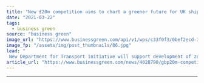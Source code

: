 ```yaml
---
title: "New £20m competition aims to chart a greener future for UK shipping"
date: "2021-03-22"
tags: 
  - business green
source: "business green"
image_url: "https://www.businessgreen.com/api/v1/wps/c33f0f3/0bef2ecd-31f9-44a9-bfb8-067939f9b87b/4/Ferry-concept-185x114.jpg"
image_fp: "/assets/img/post_thumbnails/86.jpg"
lead: "
 New Department for Transport initiative will support development of zero emission vessels and infrastructure that can propel decarbonisation of shipping ..."
article_url: "https://www.businessgreen.com/news/4028790/gbp20m-competition-aims-chart-greener-future-uk-shipping"
---
```


---
